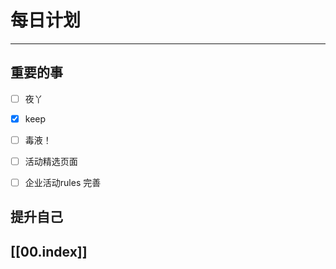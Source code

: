 
# 每日计划
---
## 重要的事

- [ ]    夜丫
- [x]   keep
- [ ]  毒液！
- [ ] 活动精选页面
- [ ] 企业活动rules 完善



## 提升自己

  



## [[00.index]]











